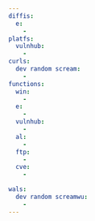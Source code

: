```yaml
---
diffis:
  e:
    -
platfs:
  vulnhub:
    -
curls:
  dev random scream:
    -
functions:
  win:
    -
  e:
    -
  vulnhub:
    -
  al:
    -
  ftp:
    -
  cve:
    -

wals:
  dev random screamwu:
    -
---
```

